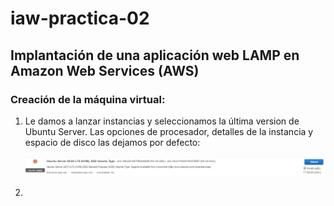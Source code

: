 # iaw-practica-02

## Implantación de una aplicación web LAMP en Amazon Web Services (AWS)

### Creación de la máquina virtual:

1. Le damos a lanzar instancias y seleccionamos la última version de Ubuntu Server. Las opciones de procesador, detalles de la instancia y espacio de disco las dejamos por defecto:

    ![](https://raw.githubusercontent.com/arr588/iaw-practica-02/main/img/1.png?token=ALTEBMU7U3WG7PESZCZLFZ27U253O)

2. 